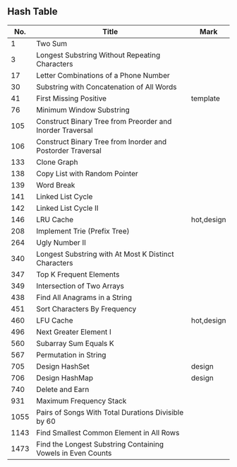 ## Hash Table
| No.  | Title                                                       | Mark       |
|------|-------------------------------------------------------------|------------|
| 1    | Two Sum                                                     |            |
| 3    | Longest Substring Without Repeating Characters              |            |
| 17   | Letter Combinations of a Phone Number                       |            |
| 30   | Substring with Concatenation of All Words                   |            |
| 41   | First Missing Positive                                      | template   |
| 76   | Minimum Window Substring                                    |            |
| 105  | Construct Binary Tree from Preorder and Inorder Traversal   |            |
| 106  | Construct Binary Tree from Inorder and Postorder Traversal  |            |
| 133  | Clone Graph                                                 |            |
| 138  | Copy List with Random Pointer                               |            |
| 139  | Word Break                                                  |            |
| 141  | Linked List Cycle                                           |            |
| 142  | Linked List Cycle II                                        |            |
| 146  | LRU Cache                                                   | hot,design |
| 208  | Implement Trie (Prefix Tree)                                |            |
| 264  | Ugly Number II                                              |            |
| 340  | Longest Substring with At Most K Distinct Characters        |            |
| 347  | Top K Frequent Elements                                     |            |
| 349  | Intersection of Two Arrays                                  |            |
| 438  | Find All Anagrams in a String                               |            |
| 451  | Sort Characters By Frequency                                |            |
| 460  | LFU Cache                                                   | hot,design |
| 496  | Next Greater Element I                                      |            |
| 560  | Subarray Sum Equals K                                       |            |
| 567  | Permutation in String                                       |            |
| 705  | Design HashSet                                              | design     |
| 706  | Design HashMap                                              | design     |
| 740  | Delete and Earn                                             |            |
| 931  | Maximum Frequency Stack                                     |            |
| 1055 | Pairs of Songs With Total Durations Divisible by 60         |            |
| 1143 | Find Smallest Common Element in All Rows                    |            |
| 1473 | Find the Longest Substring Containing Vowels in Even Counts |            |
